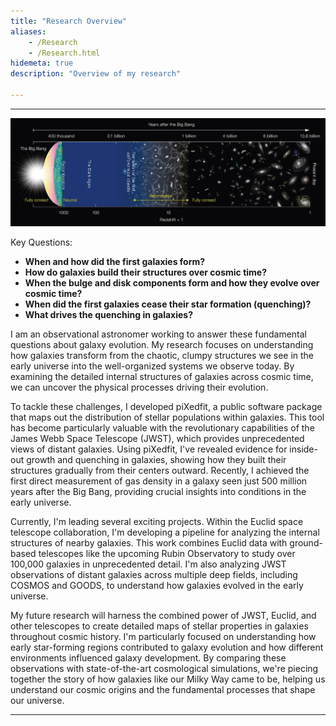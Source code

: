 ```yaml
---
title: "Research Overview"
aliases:
    - /Research
    - /Research.html
hidemeta: true
description: "Overview of my research"

---
```


---

![image1](/static/univev1.png)

Key Questions:

+ **When and how did the first galaxies form?**
+ **How do galaxies build their structures over cosmic time?**
+ **When the bulge and disk components form and how they evolve over cosmic time?**
+ **When did the first galaxies cease their star formation (quenching)?**
+ **What drives the quenching in galaxies?**

I am an observational astronomer working to answer these fundamental questions about galaxy evolution. My research focuses on understanding how galaxies transform from the chaotic, clumpy structures we see in the early universe into the well-organized systems we observe today. By examining the detailed internal structures of galaxies across cosmic time, we can uncover the physical processes driving their evolution.

To tackle these challenges, I developed piXedfit, a public software package that maps out the distribution of stellar populations within galaxies. This tool has become particularly valuable with the revolutionary capabilities of the James Webb Space Telescope (JWST), which provides unprecedented views of distant galaxies. Using piXedfit, I've revealed evidence for inside-out growth and quenching in galaxies, showing how they built their structures gradually from their centers outward. Recently, I achieved the first direct measurement of gas density in a galaxy seen just 500 million years after the Big Bang, providing crucial insights into conditions in the early universe.

Currently, I'm leading several exciting projects. Within the Euclid space telescope collaboration, I'm developing a pipeline for analyzing the internal structures of nearby galaxies. This work combines Euclid data with ground-based telescopes like the upcoming Rubin Observatory to study over 100,000 galaxies in unprecedented detail. I'm also analyzing JWST observations of distant galaxies across multiple deep fields, including COSMOS and GOODS, to understand how galaxies evolved in the early universe.

My future research will harness the combined power of JWST, Euclid, and other telescopes to create detailed maps of stellar properties in galaxies throughout cosmic history. I'm particularly focused on understanding how early star-forming regions contributed to galaxy evolution and how different environments influenced galaxy development. By comparing these observations with state-of-the-art cosmological simulations, we're piecing together the story of how galaxies like our Milky Way came to be, helping us understand our cosmic origins and the fundamental processes that shape our universe.



---
